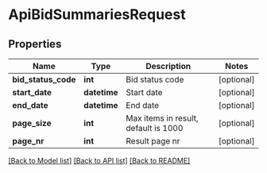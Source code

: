 # ApiBidSummariesRequest

## Properties
Name | Type | Description | Notes
------------ | ------------- | ------------- | -------------
**bid_status_code** | **int** | Bid status code | [optional] 
**start_date** | **datetime** | Start date | [optional] 
**end_date** | **datetime** | End date | [optional] 
**page_size** | **int** | Max items in result, default is 1000 | [optional] 
**page_nr** | **int** | Result page nr | [optional] 

[[Back to Model list]](../README.md#documentation-for-models) [[Back to API list]](../README.md#documentation-for-api-endpoints) [[Back to README]](../README.md)


